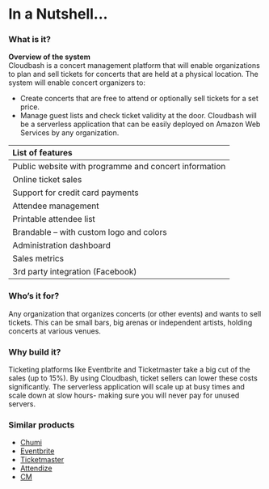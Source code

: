 
# In a Nutshell...
### What is it?
**Overview of the system**<br>
Cloudbash is a concert management platform that will enable organizations to plan and sell tickets for concerts that are held at a physical location. The system will enable concert organizers to:
- Create concerts that are free to attend or optionally sell tickets for a set price.
- Manage guest lists and check ticket validity at the door.
Cloudbash will be a serverless application that can be easily deployed on Amazon Web Services by any organization.

| List of features                                      |
| :---------------------------------------------------- |
| Public website with programme and concert information |
| Online ticket sales                                   |
| Support for credit card payments                      |
| Attendee management                                   |
| Printable attendee list                               |
| Brandable – with custom logo and colors               |
| Administration dashboard                              |
| Sales metrics                                         |
| 3rd party integration (Facebook)                      |


### Who’s it for?
Any organization that organizes concerts (or other events) and wants to sell tickets. This can be small bars, big arenas or independent artists, holding concerts at various venues.

### Why build it?
Ticketing platforms like Eventbrite and Ticketmaster take a big cut of the sales (up to 15%). By using Cloudbash, ticket sellers can lower these costs significantly. The serverless application will scale up at busy times and scale down at slow hours- making sure you will never pay for unused servers.

### Similar products
* [Chumi](https://www.chumi.co/)
* [Eventbrite](https://www.eventbrite.com/)
* [Ticketmaster](https://www.ticketmaster.com/)
* [Attendize](http://www.attendize.com/)
* [CM](https://www.cm.com/)